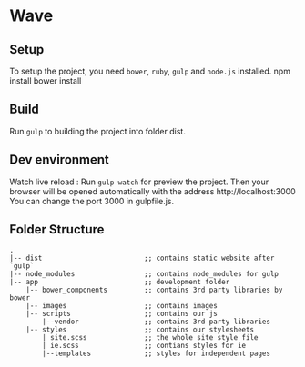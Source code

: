 # Wave

## Setup
To setup the project, you need `bower`, `ruby`, `gulp` and `node.js` installed.
npm install
bower install

## Build
Run `gulp` to building the project into folder dist.

## Dev environment
Watch live reload : Run `gulp watch` for preview the project.
Then your browser will be opened automatically with the address http://localhost:3000
You can change the port 3000 in gulpfile.js.


## Folder Structure
    .
    |-- dist                         ;; contains static website after `gulp`
    |-- node_modules                 ;; contains node_modules for gulp
    |-- app                          ;; development folder 
        |-- bower_components         ;; contains 3rd party libraries by bower
        |-- images                   ;; contains images
        |-- scripts                  ;; contains our js
            |--vendor                ;; contains 3rd party libraries
        |-- styles                   ;; contains our stylesheets
            | site.scss              ;; the whole site style file
            | ie.scss                ;; contians styles for ie
            |--templates             ;; styles for independent pages
